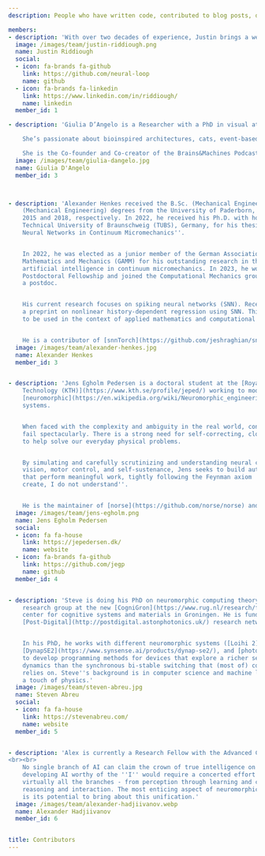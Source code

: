 ```yaml
---
description: People who have written code, contributed to blog posts, designed artwork, refined the website, revamped social media channels or are who have been helpful and active on our Discord.

members:
- description: 'With over two decades of experience, Justin brings a wealth of knowledge in collaborating with in-house developers, technologists, and strategists. His expertise extends to crafting and deploying robust, scalable web applications and strategically coordinating growth across various Open Source initiatives.<br><br>Justin created and nurtured the AI Models project ([aimodels.org](https:/aimodels.org)), a dedicated resource for exploring and advancing ONM and related initiatives like the [Foundation Models Cheatsheet (fmcheatsheet.org)](https://fmcheatsheet.org), prior to its acquisition in late 2024. He remains an active supporter of the community and the ongoing development of these initiatives.'
  image: /images/team/justin-riddiough.png
  name: Justin Riddiough
  social:
  - icon: fa-brands fa-github
    link: https://github.com/neural-loop
    name: github
  - icon: fa-brands fa-linkedin
    link: https://www.linkedin.com/in/riddiough/
    name: linkedin
  member_id: 1

- description: 'Giulia D’Angelo is a Researcher with a PhD in visual attention neuromorphic algorithms for online robotic applications at the Italian Institute of Technology. 

    She’s passionate about bioinspired architectures, cats, event-based cameras, cats, spiking neural networks for vision and embodiment, cats, how much the human visual system is fascinating and her cats. 

    She is the Co-founder and Co-creator of the Brains&Machines Podcast sponsored by EETimes.' 
  image: /images/team/giulia-dangelo.jpg
  name: Giulia D'Angelo
  member_id: 3



- description: 'Alexander Henkes received the B.Sc. (Mechanical Engineering) and M.Sc.
    (Mechanical Engineering) degrees from the University of Paderborn, Germany, in
    2015 and 2018, respectively. In 2022, he received his Ph.D. with honors from the
    Technical University of Braunschweig (TUBS), Germany, for his thesis ''Artificial
    Neural Networks in Continuum Micromechanics''.


    In 2022, he was elected as a junior member of the German Association of Applied
    Mathematics and Mechanics (GAMM) for his outstanding research in the field of
    artificial intelligence in continuum micromechanics. In 2023, he won the ETH Zürich
    Postdoctoral Fellowship and joined the Computational Mechanics group at ETH as
    a postdoc.


    His current research focuses on spiking neural networks (SNN). Recently, he published
    a preprint on nonlinear history-dependent regression using SNN. This enables SNN
    to be used in the context of applied mathematics and computational engineering.


    He is a contributor of [snnTorch](https://github.com/jeshraghian/snntorch).'
  image: /images/team/alexander-henkes.jpg
  name: Alexander Henkes
  member_id: 3


- description: 'Jens Egholm Pedersen is a doctoral student at the [Royal Institute of
    Technology (KTH)](https://www.kth.se/profile/jeped/) working to model and construct
    [neuromorphic](https://en.wikipedia.org/wiki/Neuromorphic_engineering) control
    systems.


    When faced with the complexity and ambiguity in the real world, contemporary algorithms
    fail spectacularly. There is a strong need for self-correcting, closed-loop systems
    to help solve our everyday physical problems.


    By simulating and carefully scrutinizing and understanding neural circuits, including
    vision, motor control, and self-sustenance, Jens seeks to build autonomous systems
    that perform meaningful work, tightly following the Feynman axiom ''What I cannot
    create, I do not understand''.


    He is the maintainer of [norse](https://github.com/norse/norse) and [AEStream](https:github.com/norse/aestream). '
  image: /images/team/jens-egholm.png
  name: Jens Egholm Pedersen
  social:
  - icon: fa fa-house
    link: https://jepedersen.dk/
    name: website
  - icon: fa-brands fa-github
    link: https://github.com/jegp
    name: github
  member_id: 4


- description: 'Steve is doing his PhD on neuromorphic computing theory in the [MINDS](https://www.ai.rug.nl/minds/)
    research group at the new [CogniGron](https://www.rug.nl/research/fse/cognitive-systems-and-materials/about/)
    center for cognitive systems and materials in Groningen. He is funded by the European
    [Post-Digital](http://postdigital.astonphotonics.uk/) research network.


    In his PhD, he works with different neuromorphic systems ([Loihi 2](https://www.intel.com/content/www/us/en/research/neuromorphic-computing.html),
    [DynapSE2](https://www.synsense.ai/products/dynap-se2/), and [photonic reservoirs](https://photonics.intec.ugent.be/research/topics.asp?ID=112))
    to develop programming methods for devices that explore a richer set of physical
    dynamics than the synchronous bi-stable switching that (most of) computer science
    relies on. Steve''s background is in computer science and machine learning, with
    a touch of physics.'
  image: /images/team/steven-abreu.jpg
  name: Steven Abreu
  social:
  - icon: fa fa-house
    link: https://stevenabreu.com/
    name: website
  member_id: 5


- description: 'Alex is currently a Research Fellow with the Advanced Concepts Team at the European Space Agency. His research focuses on homeostasis, perception and structural plasticity in classical and spiking neural networks. When he has time, he also works on <a href="https://gitlab.com/EuropeanSpaceAgency/pyrception">Pyrception, an easy way to interface various types of input data with neural networks</a>.
<br><br>
    No single branch of AI can claim the crown of true intelligence on its own. Rather,
    developing AI worthy of the ''I'' would require a concerted effort to combine
    virtually all the branches - from perception through learning and cognition to
    reasoning and interaction. The most enticing aspect of neuromorphic computing
    is its potential to bring about this unification.'
  image: /images/team/alexander-hadjiivanov.webp
  name: Alexander Hadjiivanov
  member_id: 6


title: Contributors
---
```

